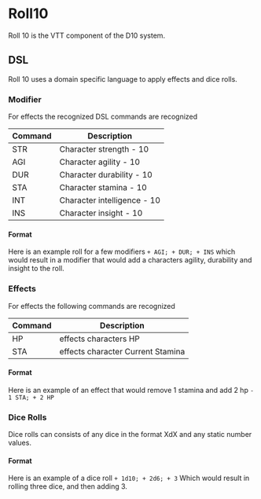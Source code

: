 # Roll10
Roll 10 is the VTT component of the D10 system.

## DSL
Roll 10 uses a domain specific language to apply effects and dice rolls.

### Modifier
For effects the recognized DSL commands are recognized

| Command     | Description |
| ----------- | ----------- |
| STR | Character strength - 10 |
| AGI | Character agility - 10 |
| DUR | Character durability - 10 |
| STA | Character stamina - 10 |
| INT | Character intelligence - 10 |
| INS | Character insight - 10 |

#### Format
Here is an example roll for a few modifiers
`+ AGI; + DUR; + INS`
which would result in a modifier that would add a characters agility, durability and insight to the roll.

### Effects
For effects the following commands are recognized

| Command     | Description |
| ----------- | ----------- |
| HP | effects characters HP |
| STA | effects character Current Stamina |

#### Format
Here is an example of an effect that would remove 1 stamina and add 2 hp
`- 1 STA; + 2 HP`

### Dice Rolls
Dice rolls can consists of any dice in the format XdX and any static number values.

#### Format
Here is an example of a dice roll
`+ 1d10; + 2d6; + 3`
Which would result in rolling three dice, and then adding 3.
